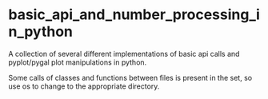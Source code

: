 # basic_api_and_number_processing_in_python
A collection of several different implementations of basic api calls and pyplot/pygal plot manipulations in python.

Some calls of classes and functions between files is present in the set, so use os to change to the appropriate directory.
